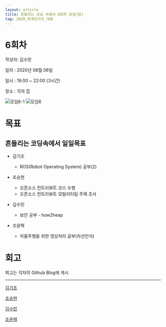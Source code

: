 ```yaml
---
layout: article
title: 흔들리는 코딩 속에서 6회차 모임(팀)
tag: 2020_하계모각코_대표
---
```


# 6회차
작성자: 김수민

일자 : 2020년 08월 06일

일시 : 19:00 ~ 22:00 (3시간)

장소 : 각자 집

![모임6-1](https://user-images.githubusercontent.com/48270067/89707327-e00dfb80-d9a7-11ea-892e-c881ffc76d65.jpg)
![모임6](https://user-images.githubusercontent.com/48270067/89707328-e1d7bf00-d9a7-11ea-9358-62d8aa73a837.png)


# 목표
## 흔들리는 코딩속에서 일일목표


* 김기조
  * ROS(Robot Operating System) 공부(2)

* 조승현
	* 오픈소스 컨트리뷰트 코스 수행
	* 오픈소스 컨트리뷰트 모빌리티팀 주제 조사

* 김수민
  * 보안 공부 - how2heap


* 조윤혁
  * 자율주행을 위한 영상처리 공부(차선인식)

# 회고
회고는 각자의 Github Blog에 게시

---

[김기조](https://k2j507.github.io/6th/)

[조승현](https://pmcsh04.github.io/2020%20%ED%95%98%EA%B3%84%20%EB%AA%A8%EA%B0%81%EC%BD%94/sixth-mgc/)

[김수민](https://tnatna0801.github.io/2020/08/06/soomin-6th.html)

[조윤혁](https://joyunhyeok.github.io/JoWorld.github.io/blog/6%EC%9D%BC%EC%B0%A8-post/)
